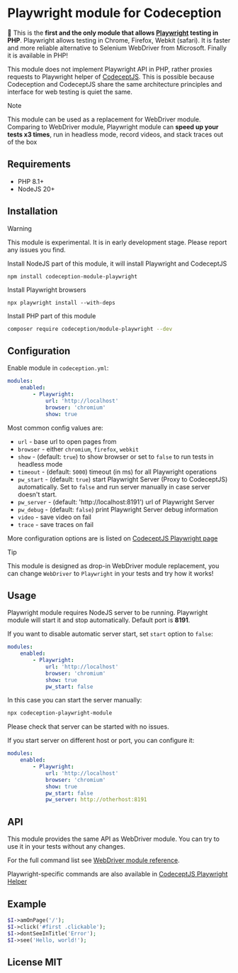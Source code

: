 
# Playwright module for Codeception

🚀 This is the **first and the only module that allows [Playwright](https://playwright.dev) testing in PHP**. Playwright allows testing in Chrome, Firefox, Webkit (safari). It is faster and more reliable alternative to Selenium WebDriver from Microsoft. Finally it is available in PHP!

This module does not implement Playwright API in PHP, rather proxies requests to Playwright helper of [CodeceptJS](https://codecept.io). This is possible because Codeception and CodeceptJS share the same architecture principles and interface for web testing is quiet the same.

> [!Note]
> This module can be used as a replacement for WebDriver module. Comparing to WebDriver module, Playwright module can **speed up your tests x3 times**, run in headless mode, record videos, and stack traces out of the box

## Requirements

* PHP 8.1+
* NodeJS 20+

## Installation

> [!Warning]
> This module is experimental. It is in early development stage. Please report any issues you find.

Install NodeJS part of this module, it will install Playwright and CodeceptJS

```
npm install codeception-module-playwright
```
Install Playwright browsers

```
npx playwright install --with-deps
```

Install PHP part of this module

```bash
composer require codeception/module-playwright --dev
```

## Configuration

Enable module in `codeception.yml`:

```yaml
modules:
    enabled:
        - Playwright:
            url: 'http://localhost'
            browser: 'chromium'
            show: true
```
Most common config values are:

* `url` - base url to open pages from
* `browser` - either `chromium`, `firefox`, `webkit`
* `show` - (default: `true`) to show browser or set to `false` to run tests in headless mode 
* `timeout` - (default: `5000`) timeout (in ms) for all Playwright operations
* `pw_start` - (default: `true`) start Playwright Server (Proxy to CodeceptJS) automatically. Set to `false` and run server manually in case server doesn't start.
* `pw_server` - (default: 'http://localhost:8191') url of Playwright Server 
* `pw_debug` - (default: `false`) print Playwright Server debug information
* `video` - save video on fail
* `trace` - save traces on fail

More configuration options are is listed on [CodeceptJS Playwright page](https://codecept.io/helpers/Playwright/#configuration)


> [!Tip]
> This module is designed as drop-in WebDriver module replacement, you can change `WebDriver` to `Playwright` in your tests and try how it works!


## Usage

Playwright module requires NodeJS server to be running. Playwright module will start it and stop automatically. Default port is **8191**.

If you want to disable automatic server start, set `start` option to `false`:

```yaml
modules:
    enabled:
        - Playwright:
            url: 'http://localhost'
            browser: 'chromium'
            show: true
            pw_start: false
```

In this case you can start the server manually:

```bash
npx codeception-playwright-module
```
Please check that server can be started with no issues.

If you start server on different host or port, you can configure it:

```yaml
modules:
    enabled:
        - Playwright:
            url: 'http://localhost'
            browser: 'chromium'
            show: true
            pw_start: false
            pw_server: http://otherhost:8191
```

## API

This module provides the same API as WebDriver module. You can try to use it in your tests without any changes.

For the full command list see [WebDriver module reference](https://codeception.com/docs/modules/WebDriver#dontSeeElement).

Playwright-specific commands are also available in [CodeceptJS Playwright Helper](https://codecept.io/helpers/Playwright/)

## Example

```php
$I->amOnPage('/');
$I->click('#first .clickable');
$I->dontSeeInTitle('Error');
$I->see('Hello, world!');
```

## License MIT
